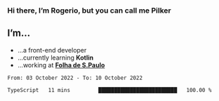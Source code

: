 ### Hi there, I’m Rogerio, but you can call me Pilker

## I’m…
- …a front-end developer
- …currently learning **Kotlin**
- …working at [**Folha de S.Paulo**](https://www.folha.com.br/)

<!--START_SECTION:waka-->

```text
From: 03 October 2022 - To: 10 October 2022

TypeScript   11 mins         █████████████████████████   100.00 %
```

<!--END_SECTION:waka-->
